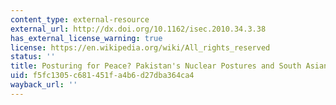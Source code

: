 ```yaml
---
content_type: external-resource
external_url: http://dx.doi.org/10.1162/isec.2010.34.3.38
has_external_license_warning: true
license: https://en.wikipedia.org/wiki/All_rights_reserved
status: ''
title: Posturing for Peace? Pakistan's Nuclear Postures and South Asian Stability
uid: f5fc1305-c681-451f-a4b6-d27dba364ca4
wayback_url: ''
---
```

